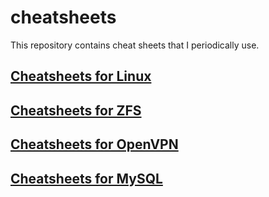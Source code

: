 # cheatsheets

This repository contains cheat sheets that I periodically use.

## [Cheatsheets for Linux](./linux/README.md)

## [Cheatsheets for ZFS](./zfs/README.md)

## [Cheatsheets for OpenVPN](./openvpn/README.md)

## [Cheatsheets for MySQL](./mysql/README.md)
